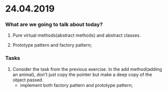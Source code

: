 # 24.04.2019

### What are we going to talk about today?
1. Pure virtual methods(abstract methods) and abstract classes.

2. Prototype pattern and factory pattern;

### Tasks
1. Consider the task from the previous exercise. In the add method(adding an animal), don't just copy the pointer but make a deep copy of the object passed.
    -   implement both factory pattern and prototype pattern;
